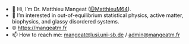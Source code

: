 - 👋 Hi, I’m Dr. Matthieu Mangeat (<a href='https://twitter.com/MatthieuM64'>@MatthieuM64</a>).
- 👀 I’m interested in out-of-equilibrium statistical physics, active matter, biophysics, and glassy disordered systems.
- 🌐 https://mangeatm.fr
- 📫 How to reach me: mangeat@lusi.uni-sb.de / admin@mangeatm.fr

<!---
MatthieuM64/MatthieuM64 is a ✨ special ✨ repository because its `README.md` (this file) appears on your GitHub profile.
You can click the Preview link to take a look at your changes.
--->
